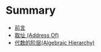 # Summary

* [前言](README.md)
* [取址 (Address Of)](address_of/README.md)
* [代数的阶层(Algebraic Hierarchy)](algebraic_hierarchy/README.md)

